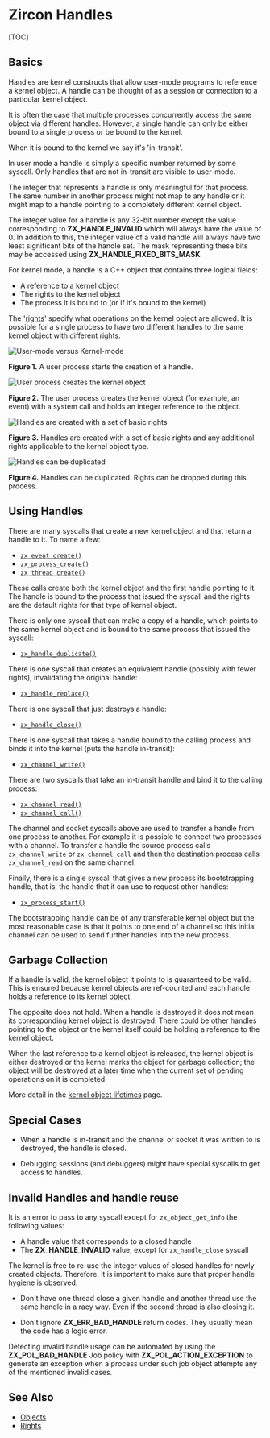 # Zircon Handles

[TOC]

## Basics
Handles are kernel constructs that allow user-mode programs to
reference a kernel object. A handle can be thought of as a session
or connection to a particular kernel object.

It is often the case that multiple processes concurrently access
the same object via different handles. However, a single handle
can only be either bound to a single process or be bound to the
kernel.

When it is bound to the kernel we say it's 'in-transit'.

In user mode a handle is simply a specific number returned by
some syscall. Only handles that are not in-transit are visible
to user-mode.

The integer that represents a handle is only meaningful for that
process. The same number in another process might not map to any
handle or it might map to a handle pointing to a completely
different kernel object.

The integer value for a handle is any 32-bit number except the value
corresponding to **ZX_HANDLE_INVALID** which will always have the
value of 0.  In addition to this, the integer value of a valid handle
will always have two least significant bits of the handle set.  The
mask representing these bits may be accessed using
**ZX_HANDLE_FIXED_BITS_MASK**

For kernel mode, a handle is a C++ object that contains three
logical fields:

* A reference to a kernel object
* The rights to the kernel object
* The process it is bound to (or if it's bound to the kernel)

The '[rights][rights]' specify what operations on the kernel object
are allowed. It is possible for a single process to have two different
handles to the same kernel object with different rights.

![User-mode versus Kernel-mode](images/handle-creation1.png)

**Figure 1.** A user process starts the creation of a handle.

<!--- handle-creation1.png

```dot
digraph Q {
    node [shape=record];
    nd_1 [label = "Process"];
    nd_2 [label = "Event", style = invis];

    subgraph cluster_Userspace {
        label = "User-mode";
        nd_1
    }

    subgraph cluster_Kernel {
        label = "Kernel-mode";
        style=filled;
        nd_2;
    }
}
```

-->

![User process creates the kernel object](images/handle-creation2.png)

**Figure 2.** The user process creates the kernel object (for example, an
event) with a system call and holds an integer reference to the object.

<!--- handle-creation2.png

```dot
digraph Q {
    node [shape=record];
    nd_2 [label = "event"];
    nd_3 [label = "ev0"];
    rankdir=LR;

    subgraph cluster_Userspace {
        label = "User-mode";
        subgraph cluster_Process {
            label = "Process";
            nd_3;
        }
    }

    subgraph cluster_Kernel {
        label = "Kernel-mode";
        style=filled;
        nd_2;
    }

    nd_3->nd_2 [label = "zx_event_create()"];
}
```

-->

![Handles are created with a set of basic rights](images/handle-creation3.png)

**Figure 3.** Handles are created with a set of basic rights and any additional
rights applicable to the kernel object type.

<!--- handle-creation3.png

```dot
digraph Q {
    node [shape=record];
    nd_2 [label = "event"];
    nd_3 [label = "ev0"];
    rankdir=RL;

    subgraph cluster_Userspace {
        label = "User-mode";
        subgraph cluster_Process {
            label = "Process";
            nd_3;
        }
    }

    subgraph cluster_Kernel {
        label = "Kernel-mode";
        style=filled;
        nd_2;
    }
    nd_2->nd_3 [label= "ZX basic rights\n + signalling right"];
}
```

-->

![Handles can be duplicated](images/handle-creation4.png)

**Figure 4.** Handles can be duplicated. Rights can be dropped during this
process.

<!--- handle-creation4.png

```dot
graph Q {
    node [shape=record];
    nd_2 [label = "event"];
    nd_3 [label = "ev0"];
    nd_4 [label = "ev1"];
    rankdir=RL;

    subgraph cluster_Userspace {
        label = "User-mode";
        subgraph cluster_Process {
            label = "Process";
            nd_3;
            nd_4;
        }
    }

    subgraph cluster_Kernel {
        label = "Kernel-mode";
        style=filled;
        nd_2;
    }
    nd_2--nd_3 [label= "ZX basic rights\n + signalling right"];
    nd_4--nd_2 [label= "ZX wait right only"];
}
```

-->

## Using Handles

There are many syscalls that create a new kernel object
and that return a handle to it. To name a few:

* <code>[zx_event_create()][zx-event-create]</code>
* <code>[zx_process_create()][zx-process-create]</code>
* <code>[zx_thread_create()][zx-thread-create]</code>

These calls create both the kernel object and the first
handle pointing to it. The handle is bound to the process that
issued the syscall and the rights are the default rights for
that type of kernel object.

There is only one syscall that can make a copy of a handle,
which points to the same kernel object and is bound to the same
process that issued the syscall:

* <code>[zx_handle_duplicate()][zx-handle-duplicate]</code>

There is one syscall that creates an equivalent handle (possibly
with fewer rights), invalidating the original handle:

* <code>[zx_handle_replace()][zx-handle-replace]</code>

There is one syscall that just destroys a handle:

* <code>[zx_handle_close()][zx-handle-close]</code>

There is one syscall that takes a handle bound to the calling
process and binds it into the kernel (puts the handle in-transit):

* <code>[zx_channel_write()][zx-channel-write]</code>

There are two syscalls that take an in-transit handle and
bind it to the calling process:

* <code>[zx_channel_read()][zx-channel-read]</code>
* <code>[zx_channel_call()][zx-channel-call]</code>

The channel and socket syscalls above are used to transfer a handle from
one process to another. For example it is possible to connect
two processes with a channel. To transfer a handle the source process
calls `zx_channel_write` or `zx_channel_call` and then the destination
process calls `zx_channel_read` on the same channel.

Finally, there is a single syscall that gives a new process its
bootstrapping handle, that is, the handle that it can use to
request other handles:

* <code>[zx_process_start()][zx-process-start]</code>

The bootstrapping handle can be of any transferable kernel object but
the most reasonable case is that it points to one end of a channel
so this initial channel can be used to send further handles into the
new process.

## Garbage Collection

If a handle is valid, the kernel object it points to is guaranteed
to be valid. This is ensured because kernel objects are ref-counted
and each handle holds a reference to its kernel object.

The opposite does not hold. When a handle is destroyed it does not
mean its corresponding kernel object is destroyed. There could be other
handles pointing to the object or the kernel itself could be holding
a reference to the kernel object.

When the last reference to a kernel object is released, the kernel
object is either destroyed or the kernel marks the object for
garbage collection; the object will be destroyed at a later time
when the current set of pending operations on it is completed.

More detail in the [kernel object lifetimes][lifetime] page.

## Special Cases

* When a handle is in-transit and the channel or socket it was written
to is destroyed, the handle is closed.

* Debugging sessions (and debuggers) might have special syscalls to
get access to handles.

## Invalid Handles and handle reuse

It is an error to pass to any syscall except for `zx_object_get_info`
the following values:

* A handle value that corresponds to a closed handle
* The **ZX_HANDLE_INVALID** value, except for `zx_handle_close` syscall

The kernel is free to re-use the integer values of closed handles for
newly created objects. Therefore, it is important to make sure that proper
handle hygiene is observed:

* Don't have one thread close a given handle and another thread use the
  same handle in a racy way. Even if the second thread is also closing it.

* Don't ignore **ZX_ERR_BAD_HANDLE** return codes. They usually mean the
  code has a logic error.

Detecting invalid handle usage can be automated by using the
**ZX_POL_BAD_HANDLE** Job policy with **ZX_POL_ACTION_EXCEPTION** to
generate an exception when a process under such job object attempts any of
the mentioned invalid cases.

## See Also

* [Objects][objects]
* [Rights][rights]

<!-- Reference links -->

[rights]: /concepts/kernel/rights.md
[objects]: /reference/kernel_objects/objects.md
[zx-event-create]: /reference/syscalls/event_create.md
[zx-process-create]: /reference/syscalls/process_create.md
[zx-thread-create]: /reference/syscalls/thread_create.md
[zx-handle-duplicate]: /reference/syscalls/handle_duplicate.md
[zx-handle-replace]: /reference/syscalls/handle_replace.md
[zx-handle-close]: /reference/syscalls/handle_close.md
[zx-channel-write]: /reference/syscalls/channel_write.md
[zx-channel-read]: /reference/syscalls/channel_read.md
[zx-channel-call]: /reference/syscalls/channel_call.md
[zx-process-start]: /reference/syscalls/process_start.md
[lifetime]: /reference/kernel_objects/objects.md#kernel-object-lifetime
